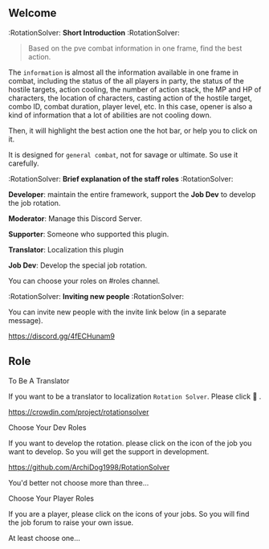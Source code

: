 ## Welcome

:RotationSolver:  **Short Introduction** :RotationSolver:

> Based on the pve combat information in one frame, find the best action.

The `information` is almost all the information available in one frame in combat, including the status of the all players in party, the status of the hostile targets, action cooling, the number of action stack, the MP and HP of characters, the location of characters, casting action of the hostile target, combo ID, combat duration, player level, etc. In this case, opener is also a kind of information that a lot of abilities are not cooling down.

Then, it will highlight the best action one the hot bar, or help you to click on it.

It is designed for `general combat`, not for savage or ultimate. So use it carefully.



:RotationSolver:  **Brief explanation of the staff roles** :RotationSolver:

**Developer**: maintain the entire framework, support the **Job Dev** to develop the job rotation.

**Moderator**: Manage this Discord Server.

**Supporter**: Someone who supported this plugin.

**Translator**: Localization this plugin

**Job Dev**: Develop the special job rotation.

You can choose your roles on #roles channel.



:RotationSolver:  **Inviting new people** :RotationSolver:

You can invite new people with the invite link below (in a separate message).

https://discord.gg/4fECHunam9

## Role

To Be A Translator

If you want to be a translator to localization `Rotation Solver`. Please click :bookmark_tabs: .

https://crowdin.com/project/rotationsolver



Choose Your Dev Roles

If you want to develop the rotation. please click on the icon of the job you want to develop. So you will get the support in development.

https://github.com/ArchiDog1998/RotationSolver

You'd better not choose more than three...



Choose Your Player Roles

If you are a player, please click on the icons of your jobs. So you will find the job forum to raise your own issue.

At least choose one...



